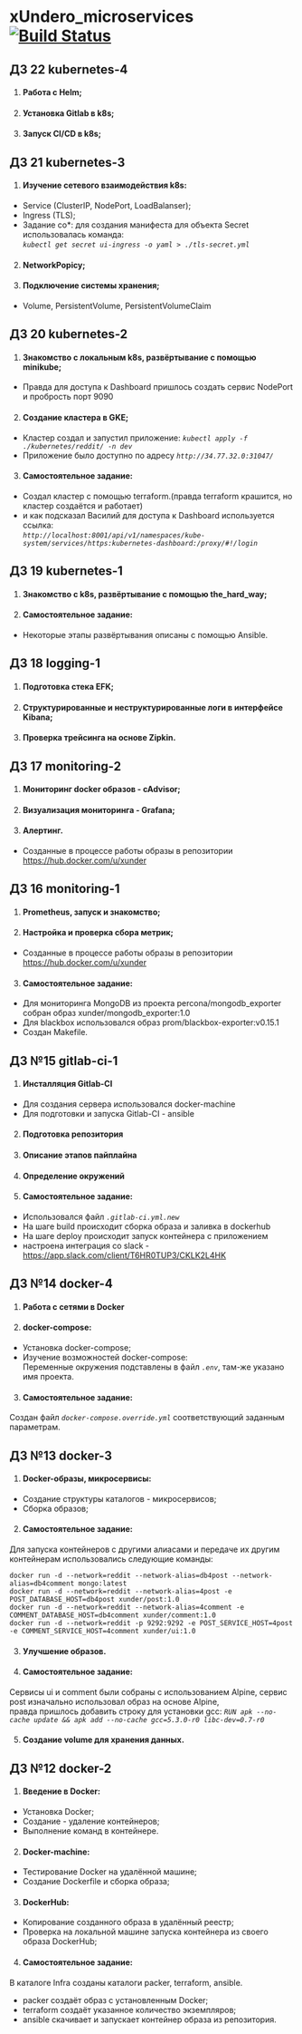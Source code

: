 # xUndero_microservices [![Build Status](https://travis-ci.com/otus-devops-2019-05/xUndero_microservices.svg?branch=master)](https://travis-ci.com/otus-devops-2019-05/xUndero_microservices)
## ДЗ 22 kubernetes-4
1. #### Работа с Helm;                       
2. #### Установка Gitlab в k8s;
3. #### Запуск CI/CD в k8s;

## ДЗ 21 kubernetes-3
1. #### Изучение сетевого взаимодействия k8s:
  * Service (ClusterIP, NodePort, LoadBalanser);
  * Ingress (TLS);
  * Задание со*: для создания манифеста для объекта Secret использовалась команда:  
    *`kubectl get secret ui-ingress -o yaml > ./tls-secret.yml`*

2. #### NetworkPopicy;
3. #### Подключение системы хранения;
  * Volume, PersistentVolume, PersistentVolumeClaim

## ДЗ 20 kubernetes-2
1. #### Знакомство с локальным k8s, развёртывание с помощью minikube;
  * Правда для доступа к Dashboard пришлось создать сервис NodePort и пробрость порт 9090
2. #### Создание кластера в GKE;
  * Кластер создал и запустил приложение: *`kubectl apply -f ./kubernetes/reddit/ -n dev`*
  * Приложение было доступно по адресу *`http://34.77.32.0:31047/`*
3. #### Самостоятельное задание:
  * Создал кластер с помощью terraform.(правда terraform крашится, но кластер создаётся и работает)
  * и как подсказал Василий для доступа к Dashboard используется ссылка:  
  *`http://localhost:8001/api/v1/namespaces/kube-system/services/https:kubernetes-dashboard:/proxy/#!/login`*

## ДЗ 19 kubernetes-1
1. #### Знакомство с k8s, развёртывание с помощью the_hard_way;
2. #### Самостоятельное задание:
  * Некоторые этапы развёртывания описаны с помощью Ansible.

## ДЗ 18 logging-1
1. #### Подготовка стека EFK;
2. #### Структурированные и неструктурированные логи в интерфейсе Kibana;
3. #### Проверка трейсинга на основе Zipkin.

## ДЗ 17 monitoring-2
1. #### Мониторинг docker образов - cAdvisor;
2. #### Визуализация мониторинга - Grafana;
3. #### Алертинг.
  * Созданные в процессе работы образы в репозитории https://hub.docker.com/u/xunder 

## ДЗ 16 monitoring-1
1. #### Prometheus, запуск и знакомство;
2. #### Настройка и проверка сбора метрик;
  * Созданные в процессе работы образы в репозитории https://hub.docker.com/u/xunder 
3. #### Самостоятельное задание:
  * Для мониторинга MongoDB из проекта percona/mongodb_exporter собран образ xunder/mongodb_exporter:1.0
  * Для blackbox использовался образ prom/blackbox-exporter:v0.15.1
  * Создан Makefile.

## ДЗ №15 gitlab-ci-1
1. #### Инсталляция Gitlab-CI
  * Для создания сервера использовался docker-machine
  * Для подготовки и запуска Gitlab-CI - ansible
2. #### Подготовка репозитория
3. #### Описание этапов пайплайна
4. #### Определение окружений
5. #### Самостоятельное задание:
  * Использовался файл *`.gitlab-ci.yml.new`*
  * На шаге build происходит сборка образа и заливка в dockerhub
  * На шаге deploy происходит запуск контейнера c приложением
  * настроена интеграция со slack - https://app.slack.com/client/T6HR0TUP3/CKLK2L4HK

## ДЗ №14 docker-4
1. #### Работа с сетями в Docker

2. #### docker-compose:
  * Установка docker-compose;
  * Изучение возможностей docker-compose:  
Переменные окружения подставлены в файл *`.env`*,
там-же указано имя проекта.

3. #### Самостоятельное задание:
Создан файл *`docker-compose.override.yml`* соответствующий заданным параметрам.

## ДЗ №13 docker-3
1. #### Docker-образы, микросервисы:
  * Создание структуры каталогов - микросервисов;
  * Сборка образов;

2. #### Самостоятельное задание:
Для запуска контейнеров с другими алиасами и передаче их другим контейнерам использовались следующие команды:

    docker run -d --network=reddit --network-alias=db4post --network-alias=db4comment mongo:latest
    docker run -d --network=reddit --network-alias=4post -e POST_DATABASE_HOST=db4post xunder/post:1.0
    docker run -d --network=reddit --network-alias=4comment -e COMMENT_DATABASE_HOST=db4comment xunder/comment:1.0
    docker run -d --network=reddit -p 9292:9292 -e POST_SERVICE_HOST=4post -e COMMENT_SERVICE_HOST=4comment xunder/ui:1.0

3. #### Улучшение образов.
4. #### Самостоятельное задание:
Сервисы ui и comment были собраны с использованием Alpine, сервис post изначально использовал образ на основе Alpine,  
правда пришлось добавить строку для установки gcc: *`RUN apk --no-cache update && apk add --no-cache gcc=5.3.0-r0 libc-dev=0.7-r0`*

5. #### Создание volume для хранения данных.

## ДЗ №12 docker-2
1. #### Введение в Docker:
  * Установка Docker;
  * Создание - удаление контейнеров;
  * Выполнение команд в контейнере.

2. #### Docker-machine:
  * Тестирование Docker на удалённой машине;
  * Создание Dockerfile и сборка образа;

3. #### DockerHub:
  * Копирование созданного образа в удалённый реестр;
  * Проверка на локальной машине запуска контейнера из своего образа DockerHub;

4. #### Самостоятельное задание:
В каталоге Infra созданы каталоги packer, terraform, ansible.  
  * packer создаёт образ с установленным Docker;
  * terraform создаёт указанное количество экземпляров;
  * ansible скачивает и запускает контейнер образа из репозитория.
